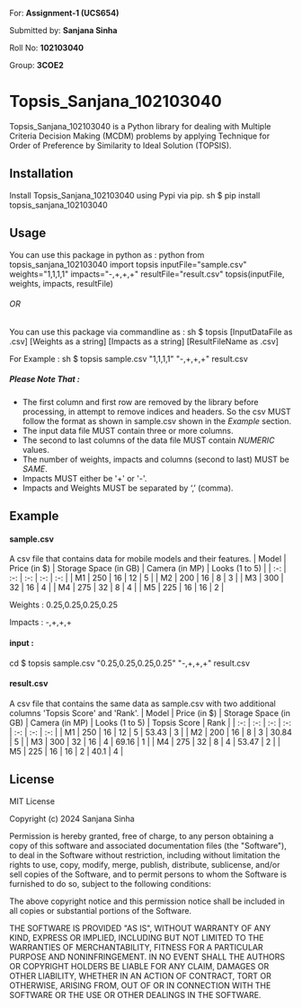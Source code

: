 For: **Assignment-1 (UCS654)** 

Submitted by: **Sanjana Sinha** 

Roll No: **102103040**

Group: **3COE2**
# Topsis_Sanjana_102103040
Topsis_Sanjana_102103040 is a Python library for dealing with Multiple Criteria Decision Making (MCDM) problems by applying Technique for Order of Preference by Similarity to Ideal Solution (TOPSIS).
## Installation
Install Topsis_Sanjana_102103040 using Pypi via pip.
sh
$ pip install topsis_sanjana_102103040

## Usage
You can use this package in python as :
python
from topsis_sanjana_102103040 import topsis
inputFile="sample.csv"
weights="1,1,1,1"
impacts="-,+,+,+"
resultFile="result.csv" 
topsis(inputFile, weights, impacts, resultFile)

###### OR
You can use this package via commandline as :
sh
$ topsis [InputDataFile as .csv] [Weights as a string] [Impacts as a string] [ResultFileName as .csv]

For Example :
sh
$ topsis sample.csv "1,1,1,1" "-,+,+,+" result.csv

##### Please Note That :
- The first column and first row are removed by the library before processing, in attempt to remove indices and headers. So the csv  MUST follow the format as shown in sample.csv shown in the *Example* section.
- The input data file MUST contain three or more columns.
- The second to last columns of the data file MUST contain *NUMERIC* values.
- The number of weights, impacts and columns (second to last) MUST be *SAME*.
- Impacts MUST either be '+' or '-'.
- Impacts and Weights MUST be separated by ‘,’ (comma).

## Example
#### sample.csv
A csv file that contains data for mobile models and their features.
| Model | Price (in $) | Storage Space (in GB) | Camera (in MP) |  Looks (1 to 5) |
| :-: | :-: | :-: | :-: | :-: |
| M1 | 250 | 16 | 12 | 5 | 
| M2 | 200 | 16 | 8 | 3 |
| M3 | 300 | 32 | 16 | 4 |
| M4 | 275 | 32 | 8 | 4 |
| M5 | 225 | 16 | 16 | 2 |

Weights : 0.25,0.25,0.25,0.25

Impacts : -,+,+,+

#### input :
cd
$ topsis sample.csv "0.25,0.25,0.25,0.25" "-,+,+,+" result.csv

#### result.csv
A csv file that contains the same data as sample.csv with two additional columns 'Topsis Score' and 'Rank'.
| Model | Price (in $) | Storage Space (in GB) | Camera (in MP) |  Looks (1 to 5) | Topsis Score | Rank |
| :-: | :-: | :-: | :-: | :-: | :-: | :-: |
| M1 | 250 | 16 | 12 | 5 | 53.43 | 3 |
| M2 | 200 | 16 | 8 | 3 | 30.84 | 5 |
| M3 | 300 | 32 | 16 | 4 | 69.16 | 1 |
| M4 | 275 | 32 | 8 | 4 | 53.47 | 2 |
| M5 | 225 | 16 | 16 | 2 | 40.1 | 4 |

## License
MIT License

Copyright (c) 2024 Sanjana Sinha

Permission is hereby granted, free of charge, to any person obtaining a copy of this software and associated documentation files (the "Software"), to deal in the Software without restriction, including without limitation the rights to use, copy, modify, merge, publish, distribute, sublicense, and/or sell copies of the Software, and to permit persons to whom the Software is furnished to do so, subject to the following conditions:

The above copyright notice and this permission notice shall be included in all copies or substantial portions of the Software.

THE SOFTWARE IS PROVIDED "AS IS", WITHOUT WARRANTY OF ANY KIND, EXPRESS OR IMPLIED, INCLUDING BUT NOT LIMITED TO THE WARRANTIES OF MERCHANTABILITY, FITNESS FOR A PARTICULAR PURPOSE AND NONINFRINGEMENT. IN NO EVENT SHALL THE AUTHORS OR COPYRIGHT HOLDERS BE LIABLE FOR ANY CLAIM, DAMAGES OR OTHER LIABILITY, WHETHER IN AN ACTION OF CONTRACT, TORT OR OTHERWISE, ARISING FROM, OUT OF OR IN CONNECTION WITH THE SOFTWARE OR THE USE OR OTHER DEALINGS IN THE SOFTWARE.